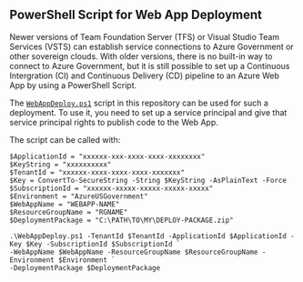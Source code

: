 PowerShell Script for Web App Deployment
-----------------------------------------

Newer versions of Team Foundation Server (TFS) or Visual Studio Team Services (VSTS) can establish service connections to Azure Government or other sovereign clouds. With older versions, there is no built-in way to connect to Azure Government, but it is still possible to set up a Continuous Intergration (CI) and Continuous Delivery (CD) pipeline to an Azure Web App by using a PowerShell Script. 

The [`WebAppDeploy.ps1`](WebAppDeploy.ps1) script in this repository can be used for such a deployment. To use it, you need to set up a service principal and give that service principal rights to publish code to the Web App. 

The script can be called with:

```
$ApplicationId = "xxxxxx-xxx-xxxx-xxxx-xxxxxxxx"
$KeyString = "xxxxxxxxxx"
$TenantId = "xxxxxx-xxxx-xxxx-xxxx-xxxxxxx"
$Key = ConvertTo-SecureString -String $KeyString -AsPlainText -Force
$SubscriptionId = "xxxxxx-xxxxx-xxxxx-xxxxx-xxxxx"
$Environment = "AzureUSGovernment"
$WebAppName = "WEBAPP-NAME"
$ResourceGroupName = "RGNAME"
$DeploymentPackage = "C:\PATH\TO\MY\DEPLOY-PACKAGE.zip"

.\WebAppDeploy.ps1 -TenantId $TenantId -ApplicationId $ApplicationId -Key $Key -SubscriptionId $SubscriptionId `
-WebAppName $WebAppName -ResourceGroupName $ResourceGroupName -Environment $Environment `
-DeploymentPackage $DeploymentPackage
```